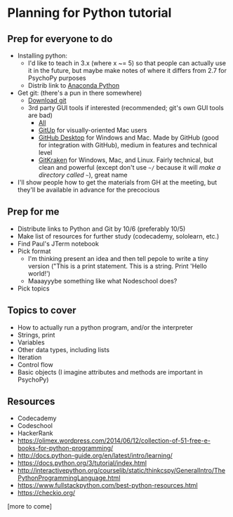 # Planning for Python tutorial

## Prep for everyone to do

* Installing python:
  * I'd like to teach in 3.x (where x ~= 5) so that people can actually use it in the future, but maybe make notes of where it  differs from 2.7 for PsychoPy purposes
  * Distrib link to [Anaconda Python](https://www.continuum.io/downloads)
* Get git: (there's a pun in there somewhere)
  * [Download git](https://git-scm.com/downloads)
  * 3rd party GUI tools if interested (recommended; git's own GUI tools are bad)
    * [All](https://git-scm.com/downloads/guis)
    * [GitUp](http://gitup.co/) for visually-oriented Mac users
    * [GitHub Desktop](https://desktop.github.com/) for Windows and Mac. Made by GitHub (good for integration with GitHub), medium in features and technical level
    * [GitKraken](https://www.gitkraken.com/) for Windows, Mac, and Linux. Fairly technical, but clean and powerful (except don't use `~/` because it will *make a directory called `~`*), great name
* I'll show people how to get the materials from GH at the meeting, but they'll be available in advance for the precocious 

## Prep for me

* Distribute links to Python and Git by 10/6 (preferably 10/5)
* Make list of resources for further study (codecademy, sololearn, etc.)
* Find Paul's JTerm notebook
* Pick format
  * I'm thinking present an idea and then tell pepole to write a tiny version ("This is a print statement. This is a string. Print 'Hello world!')
  * Maaayyybe something like what Nodeschool does?
* Pick topics
  
## Topics to cover

* How to actually run a python program, and/or the interpreter
* Strings, print
* Variables
* Other data types, including lists
* Iteration
* Control flow
* Basic objects (I imagine attributes and methods are important in PsychoPy)

## Resources

* Codecademy
* Codeschool
* HackerRank
* https://olimex.wordpress.com/2014/06/12/collection-of-51-free-e-books-for-python-programming/
* http://docs.python-guide.org/en/latest/intro/learning/
* https://docs.python.org/3/tutorial/index.html
* http://interactivepython.org/courselib/static/thinkcspy/GeneralIntro/ThePythonProgrammingLanguage.html
* https://www.fullstackpython.com/best-python-resources.html
* https://checkio.org/

[more to come]
